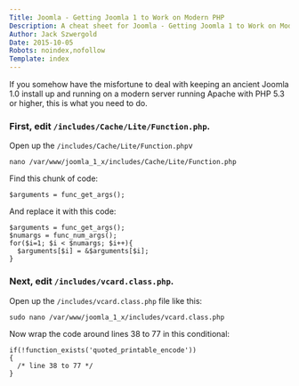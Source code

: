 ```yaml
---
Title: Joomla - Getting Joomla 1 to Work on Modern PHP
Description: A cheat sheet for Joomla - Getting Joomla 1 to Work on Modern PHP related items.
Author: Jack Szwergold
Date: 2015-10-05
Robots: noindex,nofollow
Template: index
---
```


If you somehow have the misfortune to deal with keeping an ancient Joomla 1.0 install up and running on a modern server running Apache with PHP 5.3 or higher, this is what you need to do.

### First, edit `/includes/Cache/Lite/Function.php`.

Open up the `/includes/Cache/Lite/Function.php`v

    nano /var/www/joomla_1_x/includes/Cache/Lite/Function.php

Find this chunk of code:

	$arguments = func_get_args();

And replace it with this code:

	$arguments = func_get_args();
	$numargs = func_num_args();
	for($i=1; $i < $numargs; $i++){
	  $arguments[$i] = &$arguments[$i];
	}

### Next, edit `/includes/vcard.class.php`.

Open up the `/includes/vcard.class.php` file like this:

    sudo nano /var/www/joomla_1_x/includes/vcard.class.php

Now wrap the code around lines 38 to 77 in this conditional:

	if(!function_exists('quoted_printable_encode'))
	{
	  /* line 38 to 77 */
	}
